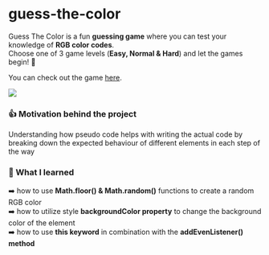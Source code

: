# **guess-the-color**
Guess The Color is a fun **guessing game** where you can test your knowledge of **RGB color codes**.<br>
Choose one of 3 game levels (**Easy, Normal & Hard**) and let the games begin! :rainbow:

You can check out the game [here](https://lara-isak.github.io/guess-the-color/).

![](https://github.com/lara-isak/guess-the-color/blob/main/color_game.png)

### :thumbsup: Motivation behind the project

Understanding how pseudo code helps with writing the actual code by breaking down the expected behaviour of different elements in each step of the way

### :seedling: What I learned
:arrow_right: how to use **Math.floor() & Math.random()** functions to create a random RGB color <br>
:arrow_right: how to utilize style **backgroundColor property** to change the background color of the element <br>
:arrow_right: how to use **this keyword** in combination with the **addEvenListener() method**


